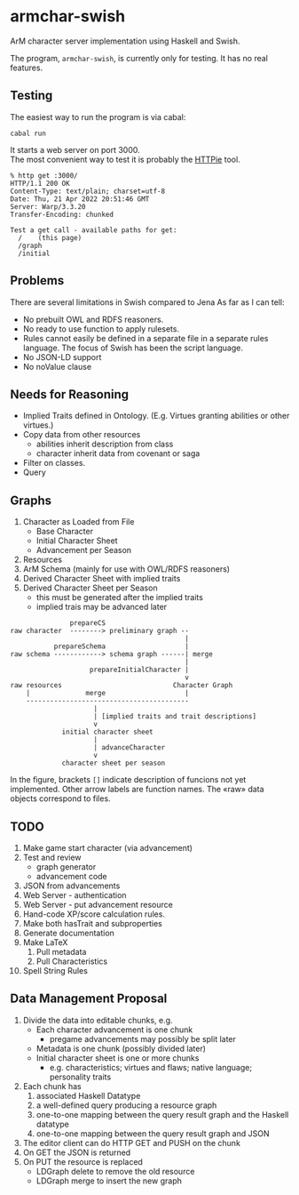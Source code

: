 # armchar-swish

ArM character server implementation using Haskell and Swish.

The program, `armchar-swish`, is currently only for testing.
It has no real features.

## Testing

The easiest way to run the program is via cabal:
```
cabal run
```

It starts a web server on port 3000.  
The most convenient way to test it is probably the
[HTTPie](https://httpie.io/) tool.
```
% http get :3000/
HTTP/1.1 200 OK
Content-Type: text/plain; charset=utf-8
Date: Thu, 21 Apr 2022 20:51:46 GMT
Server: Warp/3.3.20
Transfer-Encoding: chunked

Test a get call - available paths for get:
  /    (this page)
  /graph
  /initial
```


## Problems

There are several limitations in Swish compared to Jena
As far as I can tell:

+ No prebuilt OWL and RDFS reasoners.  
+ No ready to use function to apply rulesets.
+ Rules cannot easily be defined in a separate file in a separate
  rules language.  The focus of Swish has been the script language.
+ No JSON-LD support
+ No noValue clause

## Needs for Reasoning

+ Implied Traits defined in Ontology.
  (E.g. Virtues granting abilities or other virtues.)
+ Copy data from other resources
    - abilities inherit description from class
    - character inherit data from covenant or saga
+ Filter on classes.
+ Query

## Graphs

1.  Character as Loaded from File
    - Base Character
    - Initial Character Sheet
    - Advancement per Season
2.  Resources
3.  ArM Schema (mainly for use with OWL/RDFS reasoners)
5.  Derived Character Sheet with implied traits
4.  Derived Character Sheet per Season
    - this must be generated after the implied traits
    - implied trais may be advanced later

```
               prepareCS
raw character  --------> preliminary graph --
                                            |
           prepareSchema                    |
raw schema ------------> schema graph ------| merge
                                            |
                    prepareInitialCharacter |
                                            v
raw resources                            Character Graph
    |              merge                    |
    -----------------------------------------
                     |
                     | [implied traits and trait descriptions]
                     v
             initial character sheet
                     |
                     | advanceCharacter
                     v
             character sheet per season
```

In the figure, brackets `[]` indicate description of 
funcions not yet implemented.
Other arrow labels are function names.
The «raw» data objects correspond to files.


## TODO

1. Make game start character (via advancement)
1. Test and review
    - graph generator
    - advancement code
1. JSON from advancements
6. Web Server - authentication
5. Web Server - put advancement resource
6. Hand-code XP/score calculation rules.
7. Make both hasTrait and subproperties
4. Generate documentation
8. Make LaTeX
    1.  Pull metadata
    2.  Pull Characteristics
9. Spell String Rules

## Data Management Proposal

1.  Divide the data into editable chunks, e.g.
    - Each character advancement is one chunk
        - pregame advancements may possibly be split later
    - Metadata is one chunk (possibly divided later)
    - Initial character sheet is one or more chunks
        - e.g. characteristics; virtues and flaws; native language; personality traits
2.  Each chunk has 
    1. associated Haskell Datatype
    2. a well-defined query producing a resource graph
    3. one-to-one mapping between the query result graph and the Haskell datatype
    3. one-to-one mapping between the query result graph and JSON
3.  The editor client can do HTTP GET and PUSH on the chunk
4.  On GET the JSON is returned
5.  On PUT the resource is replaced
    - LDGraph delete to remove the old resource
    - LDGraph merge to insert the new graph
